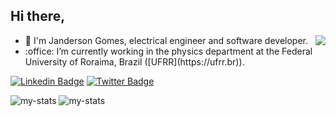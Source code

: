 <h2>Hi there,</h2>

<img align="right" src="https://media.giphy.com/media/L3Vca26EaTIEU/giphy.gif" />


<ul>
<li>👋 I'm Janderson Gomes, electrical engineer and software developer.</li>
<li>:office: I’m currently working in the physics department at the Federal University of Roraima, Brazil ([UFRR](https://ufrr.br)).</li>
</ul>

[![Linkedin Badge](https://img.shields.io/badge/LinkedIn-Janderson%20Gomes-blue)](https://www.linkedin.com/in/engjango/)
[![Twitter Badge](https://img.shields.io/badge/Twitter-Janderson%20Gomes-blue)](https://www.twitter.com/in/engjango/)

<!--
**jndgomes/jndgomes** is a ✨ _special_ ✨ repository because its `README.md` (this file) appears on your GitHub profile.

Here are some ideas to get you started:

- 🔭 I’m currently working on ...
- 🌱 I’m currently learning ...
- 👯 I’m looking to collaborate on ...
- 🤔 I’m looking for help with ...
- 💬 Ask me about ...
- 📫 How to reach me: ...
- 😄 Pronouns: ...
- ⚡ Fun fact: ...
-->

<p align="left">
<span><img src="https://github-readme-streak-stats.herokuapp.com?user=engjango&theme=tokyonight_duo&hide_border=true" alt="my-stats" /></span>
<span><img src="https://github-readme-stats.vercel.app/api/top-langs?username=engjango&show_icons=true&locale=en&layout=compact&theme=tokyonight&langs_count=6&hide=css" alt="my-stats" /></span>
</p>
